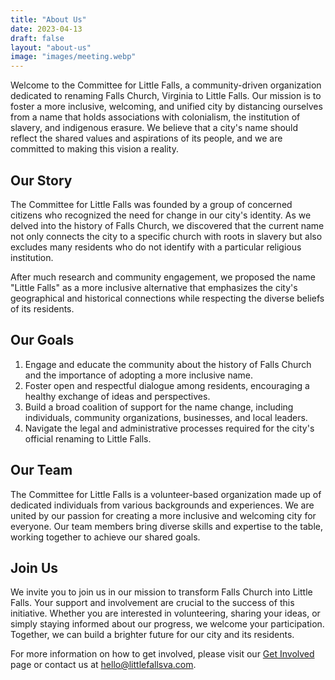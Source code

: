 ```yaml
---
title: "About Us"
date: 2023-04-13
draft: false
layout: "about-us"
image: "images/meeting.webp"
---
```


Welcome to the Committee for Little Falls, a community-driven organization dedicated to renaming Falls Church, Virginia to Little Falls. Our mission is to foster a more inclusive, welcoming, and unified city by distancing ourselves from a name that holds associations with colonialism, the institution of slavery, and indigenous erasure. We believe that a city's name should reflect the shared values and aspirations of its people, and we are committed to making this vision a reality.

## Our Story

The Committee for Little Falls was founded by a group of concerned citizens who recognized the need for change in our city's identity. As we delved into the history of Falls Church, we discovered that the current name not only connects the city to a specific church with roots in slavery but also excludes many residents who do not identify with a particular religious institution.

After much research and community engagement, we proposed the name "Little Falls" as a more inclusive alternative that emphasizes the city's geographical and historical connections while respecting the diverse beliefs of its residents.

## Our Goals

1. Engage and educate the community about the history of Falls Church and the importance of adopting a more inclusive name.
2. Foster open and respectful dialogue among residents, encouraging a healthy exchange of ideas and perspectives.
3. Build a broad coalition of support for the name change, including individuals, community organizations, businesses, and local leaders.
4. Navigate the legal and administrative processes required for the city's official renaming to Little Falls.

## Our Team

The Committee for Little Falls is a volunteer-based organization made up of dedicated individuals from various backgrounds and experiences. We are united by our passion for creating a more inclusive and welcoming city for everyone. Our team members bring diverse skills and expertise to the table, working together to achieve our shared goals.

## Join Us

We invite you to join us in our mission to transform Falls Church into Little Falls. Your support and involvement are crucial to the success of this initiative. Whether you are interested in volunteering, sharing your ideas, or simply staying informed about our progress, we welcome your participation. Together, we can build a brighter future for our city and its residents.

For more information on how to get involved, please visit our [Get Involved](/get-involved) page or contact us at [hello@littlefallsva.com](mailto:hello@littlefallsva.com).
